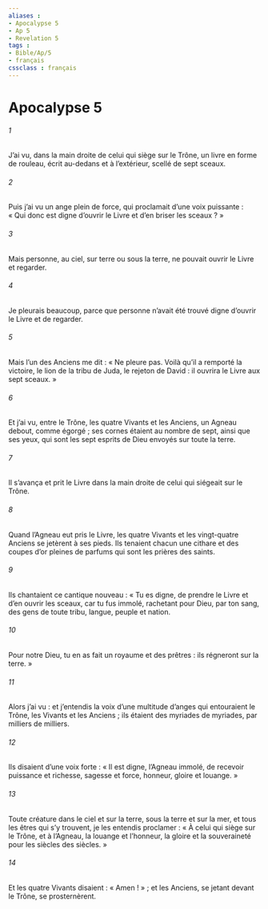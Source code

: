 ```yaml
---
aliases : 
- Apocalypse 5
- Ap 5
- Revelation 5
tags : 
- Bible/Ap/5
- français
cssclass : français
---
```


# Apocalypse 5

###### 1
J’ai vu, dans la main droite de celui qui siège sur le Trône, un livre en forme de rouleau, écrit au-dedans et à l’extérieur, scellé de sept sceaux.
###### 2
Puis j’ai vu un ange plein de force, qui proclamait d’une voix puissante : « Qui donc est digne d’ouvrir le Livre et d’en briser les sceaux ? »
###### 3
Mais personne, au ciel, sur terre ou sous la terre, ne pouvait ouvrir le Livre et regarder.
###### 4
Je pleurais beaucoup, parce que personne n’avait été trouvé digne d’ouvrir le Livre et de regarder.
###### 5
Mais l’un des Anciens me dit : « Ne pleure pas. Voilà qu’il a remporté la victoire, le lion de la tribu de Juda, le rejeton de David : il ouvrira le Livre aux sept sceaux. »
###### 6
Et j’ai vu, entre le Trône, les quatre Vivants et les Anciens, un Agneau debout, comme égorgé ; ses cornes étaient au nombre de sept, ainsi que ses yeux, qui sont les sept esprits de Dieu envoyés sur toute la terre.
###### 7
Il s’avança et prit le Livre dans la main droite de celui qui siégeait sur le Trône.
###### 8
Quand l’Agneau eut pris le Livre, les quatre Vivants et les vingt-quatre Anciens se jetèrent à ses pieds. Ils tenaient chacun une cithare et des coupes d’or pleines de parfums qui sont les prières des saints.
###### 9
Ils chantaient ce cantique nouveau :
« Tu es digne, de prendre le Livre
et d’en ouvrir les sceaux,
car tu fus immolé,
rachetant pour Dieu, par ton sang,
des gens de toute tribu,
langue, peuple et nation.
###### 10
Pour notre Dieu, tu en as fait
un royaume et des prêtres :
ils régneront sur la terre. »
###### 11
Alors j’ai vu : et j’entendis la voix d’une multitude d’anges qui entouraient le Trône, les Vivants et les Anciens ; ils étaient des myriades de myriades, par milliers de milliers.
###### 12
Ils disaient d’une voix forte :
« Il est digne, l’Agneau immolé,
de recevoir puissance et richesse,
sagesse et force,
honneur, gloire et louange. »
###### 13
Toute créature dans le ciel et sur la terre, sous la terre et sur la mer, et tous les êtres qui s’y trouvent, je les entendis proclamer :
« À celui qui siège sur le Trône, et à l’Agneau,
la louange et l’honneur,
la gloire et la souveraineté
pour les siècles des siècles. »
###### 14
Et les quatre Vivants disaient : « Amen ! » ; et les Anciens, se jetant devant le Trône, se prosternèrent.
